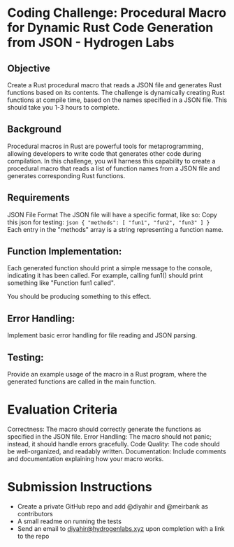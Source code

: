 # Coding Challenge: Procedural Macro for Dynamic Rust Code Generation from JSON - Hydrogen Labs

## Objective
Create a Rust procedural macro that reads a JSON file and generates Rust functions based on its contents. The challenge is dynamically creating Rust functions at compile time, based on the names specified in a JSON file. This should take you 1-3 hours to complete.

## Background
Procedural macros in Rust are powerful tools for metaprogramming, allowing developers to write code that generates other code during compilation. In this challenge, you will harness this capability to create a procedural macro that reads a list of function names from a JSON file and generates corresponding Rust functions.

## Requirements
JSON File Format
The JSON file will have a specific format, like so:
Copy this json for testing:
    ```json
    {
        "methods": [
            "fun1",
            "fun2",
            "fun3"
        ]
    }
    ```
Each entry in the "methods" array is a string representing a function name.

## Function Implementation: 
Each generated function should print a simple message to the console, indicating it has been called. For example, calling fun1() should print something like "Function fun1 called".


You should be producing something to this effect. 

## Error Handling: 
Implement basic error handling for file reading and JSON parsing.

## Testing: 
Provide an example usage of the macro in a Rust program, where the generated functions are called in the main function.

# Evaluation Criteria
Correctness: The macro should correctly generate the functions as specified in the JSON file.
Error Handling: The macro should not panic; instead, it should handle errors gracefully.
Code Quality: The code should be well-organized, and readably written.
Documentation: Include comments and documentation explaining how your macro works.

# Submission Instructions
- Create a private GitHub repo and add @diyahir and @meirbank as contributors
- A small readme on running the tests
- Send an email to diyahir@hydrogenlabs.xyz upon completion with a link to the repo
